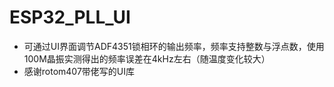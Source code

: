 # ESP32_PLL_UI

- 可通过UI界面调节ADF4351锁相环的输出频率，频率支持整数与浮点数，使用100M晶振实测得出的频率误差在4kHz左右（随温度变化较大）
- 感谢rotom407带佬写的UI库